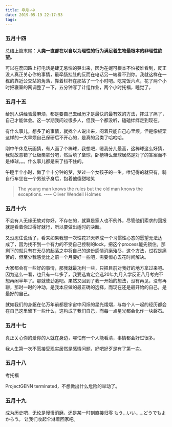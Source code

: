 ```yaml
---
title: 皐月-中
date: 2019-05-19 22:17:53
tags:
---
```


### 五月十四

总结上篇末尾：**人类一直都在以自以为理性的行为满足着生物最根本的非理性欲望。**

可以在荔园路上打电话是肆无忌惮的哭出来，因为在妮可根本不怕被谁看到，反正没人真正关心你的事情，最牵肠挂肚的反而在电话另一端看不到你。我就这样在一栋的靠近公交站的角落，靠着栏杆在那站了一个小时吧。吃完饭六点，花了两个小时把寝室的网调整了一下，五分钟写了计组作业，两个小时托福，睡觉了。

### 五月十五 

给别人讲经验最麻烦，都是要自己去经历才是最快的最有效的方法，摔过了痛了，自己才能体会。这一学期我问过很多人，但我一个都没听，磕磕绊绊走到现在。

有什么事儿，想多了的事情，就找个人说出来，闷着只能自己心里烦。但是像板栗这样的一大早烦自己保研后不开心的，是真的另类了哈哈哈。

刚中午休息玩画猜，有人画了个棒球，我想吧，嗯我分儿最高，这棒球这么好猜，我就故意错了让板栗拿分吧，然后填了垒球，卧槽特么垒球居然是对了的答案而不是棒球。。。什么事儿都是来了挡不住的。

午睡半个小时，做了个十分钟的梦，梦过一个女孩子的一生，唯记得的就只有，骑自行车坐在一个男孩子身后，抱着他傻甜地笑

> The young man knows the rules but the old man knows the exceptions. ---- Oliver Wendell Holmes

### 五月十六

不会有人无缘无故对你好，不存在的，就算是家人也不例外，尽管他们索求的回报就是看着你过得好就行，所以要做出适时的决断。

又没忍住说话了，看来如果我想一次性花21天养成一个习惯性心态的愿望无法达成了，因为找不到一个有力的不受自己控制的lock，把这个process能先锁住。那剩下的就只有在无尽的起落之中将自己的这份感情消磨殆尽，这个方法，过程是痛苦的，但至少我感觉比之前一个月要好一些吧，需要恒心去花时间解决。

大家都会有一些好的事情，那我就最功利一些，只把目前对我好的地方拿过来吧。因为这么一看，也只有一年多了，我要选肯定会选20年九月入学反正八月考完不想再闲半年了。那就使劲追吧。果然又回到了我一开始的想法，没有再见，没有再聊，那时一时的冲动，是我本应做的最正确的选择，而现在还是最开始的自己，是最好的自己。

就如我们的身躯在亿万年前都是宇宙中闪烁的星光熠熠，与每个人一起的经历都会在自己这里留下一些什么，这构成了我们自己，而每一点星光都会化作一块磐石。

### 五月十七

真正关心你的爱你的人就在身边，哪怕有一个人能看清，事情都会好过很多。

我人生第一次不愿接受现实居然是感情问题，好吧好歹是有了第一次。

### 五月十八

考托福

ProjectGENN terminated，不想做出什么危险的举动了。

### 五月十九

成为历史吧，无论是慢慢消磨，还是某一时刻直接归零
もう...いい......どうでもよかろう。
让我们收起伞淋着回家吧。
